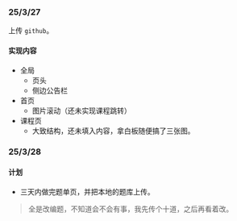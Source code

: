 ### 25/3/27
上传 `github`。
#### 实现内容
- 全局
    - 页头
    - 侧边公告栏
- 首页
    - 图片滚动（还未实现课程跳转）
- 课程页
    - 大致结构，还未填入内容，拿白板随便搞了三张图。

### 25/3/28
#### 计划
- 三天内做完题单页，并把本地的题库上传。
> 全是改编题，不知道会不会有事，我先传个十道，之后再看着改。
